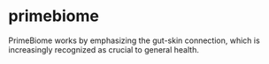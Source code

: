 # primebiome
PrimeBiome works by emphasizing the gut-skin connection, which is increasingly recognized as crucial to general health.
